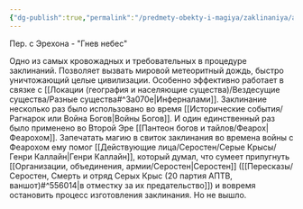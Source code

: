 ```yaml
---
{"dg-publish":true,"permalink":"/predmety-obekty-i-magiya/zaklinaniya/armageddon/","dgPassFrontmatter":true}
---
```


Пер. с Эрехона - "Гнев небес"

Одно из самых кровожадных и требовательных в процедуре заклинаний. Позволяет вызвать мировой метеоритный дождь, быстро уничтожающий целые цивилизации. Особенно эффективно работает в связке с [[Локации (география и населяющие существа)/Вездесущие существа/Разные существа#^3a070e\|Инферналами]].
Заклинание несколько раз было использовано во время [[Исторические события/Рагнарок или Война Богов\|Войны Богов]]. И один единственный раз было применено во Второй Эре [[Пантеон богов и тайлов/Феарох\|Феарохом]]. Запечатать магию в свиток заклинания во времена войны с Феарохом ему помог [[Действующие лица/Серостен/Серые Крысы/Генри Каллайн\|Генри Каллайн]], который думал, что сумеет припугнуть [[Организации, объединения, армии/Серостен\|Серостен]] ([[Пересказы/Серостен, Смерть и отряд Серых Крыс (20 партия АПТВ, ваншот)#^556014\|в отместку за их предательство]]) и вовремя остановить процесс изготовления заклинания. Но не вышло.